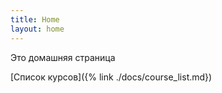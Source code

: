 ```yaml
---
title: Home
layout: home
---
```


Это домашняя страница

[Список курсов]({% link ./docs/course_list.md})